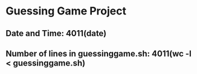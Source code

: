 # Guessing Game Project

## Date and Time: 4011(date)

## Number of lines in guessinggame.sh: 4011(wc -l < guessinggame.sh)

